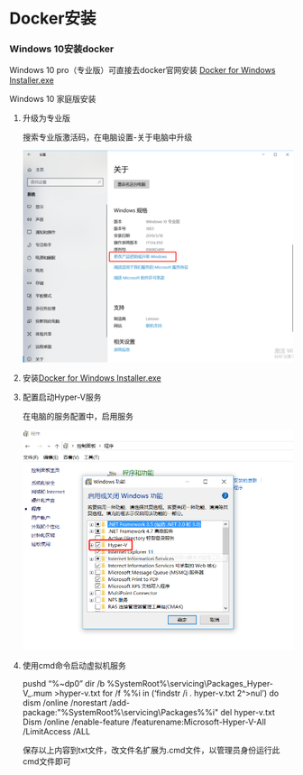 # Docker安装



### Windows 10安装docker

Windows 10 pro（专业版）可直接去docker官网安装 [Docker for Windows Installer.exe](https://download.docker.com/win/stable/Docker%20for%20Windows%20Installer.exe)

Windows 10 家庭版安装

1. 升级为专业版

   搜索专业版激活码，在电脑设置-关于电脑中升级

    ![](../.gitbook/assets/image%20%281%29.png) 

2. 安装[Docker for Windows Installer.exe](https://download.docker.com/win/stable/Docker%20for%20Windows%20Installer.exe)
3. 配置启动Hyper-V服务

   在电脑的服务配置中，启用服务

   ![](../.gitbook/assets/image%20%282%29.png) 

4. 使用cmd命令启动虚拟机服务

   pushd “%~dp0” dir /b %SystemRoot%\servicing\Packages_Hyper-V_.mum &gt;hyper-v.txt for /f %%i in \(‘findstr /i . hyper-v.txt 2^&gt;nul’\) do dism /online /norestart /add-package:"%SystemRoot%\servicing\Packages%%i" del hyper-v.txt Dism /online /enable-feature /featurename:Microsoft-Hyper-V-All /LimitAccess /ALL



   保存以上内容到txt文件，改文件名扩展为.cmd文件，以管理员身份运行此cmd文件即可

